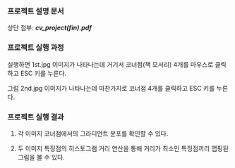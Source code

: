 ### 프로젝트 설명 문서
상단 첨부: __*cv_project(fin).pdf*__

### 프로젝트 실행 과정

실행하면 1st.jpg 이미지가 나타나는데 거기서 코너점(책 모서리) 4개를 마우스로 클릭하고 ESC 키를 누른다.

그럼 2nd.jpg 이미지가 나타나는데 마찬가지로 코너점 4개를 클릭하고 ESC 키를 누른다.

### 프로젝트 실행 결과

1. 각 이미지 코너점에서의 그라디언트 분포를 확인할 수 있다.

2. 두 이미지 특징점의 히스토그램 거리 연산을 통해 거리가 최소인 특징점끼리 맵핑된 그림을 볼 수 있다.

